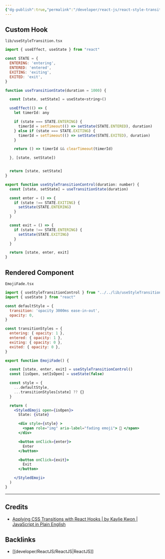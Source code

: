 ```yaml
---
{"dg-publish":true,"permalink":"/developer/react-js/react-style-transitions-from-scratch/","dgPassFrontmatter":true}
---
```


## Custom Hook
`lib/useStyleTransition.tsx`
```jsx
import { useEffect, useState } from "react"

const STATE = {
  ENTERING: 'entering',
  ENTERED: 'entered',
  EXITING: 'exiting',
  EXITED: 'exit',
}

function useTransitionState(duration = 1000) {

  const [state, setState] = useState<string>()

  useEffect(() => {
    let timerId: any

    if (state === STATE.ENTERING) {
      timerId = setTimeout(() => setState(STATE.ENTERED), duration)
    } else if (state === STATE.EXITING) {
      timerId = setTimeout(() => setState(STATE.EXITED), duration)
    }

    return () => timerId && clearTimeout(timerId)

  }, [state, setState])


  return [state, setState]
}

export function useStyleTransitionControl(duration: number) {
  const [state, setState] = useTransitionState(duration)

  const enter = () => {
    if (state !== STATE.EXITING) {
      setState(STATE.ENTERING)
    }
  }

  const exit = () => {
    if (state !== STATE.ENTERING) {
      setState(STATE.EXITING)
    }
  }

  return [state, enter, exit]
}
```

## Rendered Component
`EmojiFade.tsx`
```jsx
import { useStyleTransitionControl } from "../../lib/useStyleTransition"
import { useState } from "react"

const defaultStyle = {
  transition: 'opacity 3000ms ease-in-out',
  opacity: 0,
}

const transitionStyles = {
  entering: { opacity: 1 },
  entered: { opacity: 1 },
  exiting: { opacity: 0 },
  exited: { opacity: 0 },
}

export function EmojiFade() {

  const [state, enter, exit] = useStyleTransitionControl()
  const [isOpen, setIsOpen] = useState(false)

  const style = {
    ...defaultStyle,
    ...transitionStyles[state] ?? {}
  }

  return (
    <StyledEmoji open={isOpen}>
      State: {state}

      <div style={style} > 
        <span role="img" aria-label="fading emoji"> 🐸 </span>
      </div>

      <button onClick={enter}>
        Enter
      </button>

      <button onClick={exit}>
        Exit
      </button>

    </StyledEmoji>
  )
}


```

---
## Credits
- [Applying CSS Transitions with React Hooks | by Kaylie Kwon | JavaScript in Plain English](https://javascript.plainenglish.io/applying-css-transitions-with-react-hooks-7bd84671bc6b)

## Backlinks
- [[developer/ReactJS/ReactJS\|ReactJS]]


